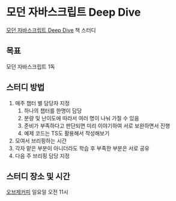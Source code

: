 # 모던 자바스크립트 Deep Dive

[모던 자바스크립트 Deep Dive](http://www.yes24.com/Product/Goods/92742567) 책 스터디

## 목표

모던 자바스크립트 1독

## 스터디 방법

1. 매주 챕터 별 담당자 지정
   1. 하나의 챕터를 한명이 담당
   2. 분량 및 난이도에 따라서 여러 명이 나눠 가질 수 있음
   3. 준비가 부족하다고 판단되면 미리 이야기하여 서로 보완하면서 진행
   4. 예제 코드는 TS도 활용해서 작성해보기
2. 모여서 브리핑하는 시간
3. 각자 맡은 부분이 아니더라도 학습 후 부족한 부분은 서로 공유
4. 다음 주 브리핑 담당 지정


## 스터디 장소 및 시간

[오브제커피]([http://naver.me/GmFVPBDW](http://naver.me/GmFVPBDW)) 일요일 오전 11시
